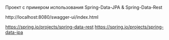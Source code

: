 Проект с примером использования Spring-Data-JPA & Spring-Data-Rest

http://localhost:8080/swagger-ui/index.html

https://spring.io/projects/spring-data-rest
https://spring.io/projects/spring-data-jpa